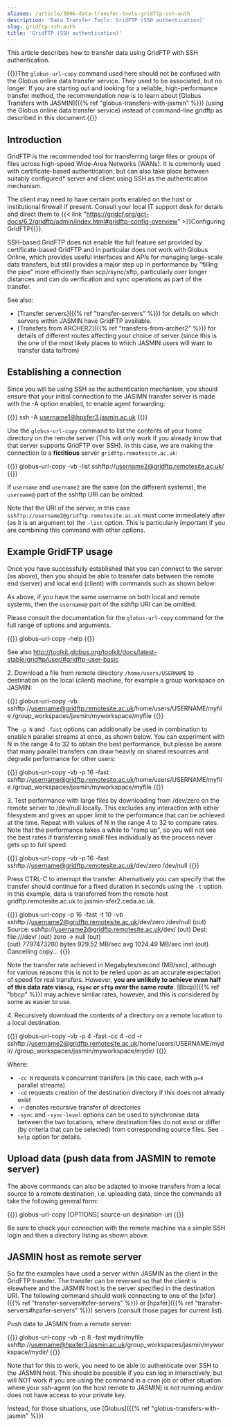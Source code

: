 ```yaml
---
aliases: /article/3806-data-transfer-tools-gridftp-ssh-auth
description: 'Data Transfer Tools: GridFTP (SSH authentication)'
slug: gridftp-ssh-auth
title: 'GridFTP (SSH authentication)'
---
```


This article describes how to transfer data using GridFTP with SSH
authentication.

{{<alert alert-type="info">}}The `globus-url-copy` command used here should not be confused with the Globus online data transfer service. They used to be associated, but no longer. If you are starting out and looking for a reliable, high-performance transfer method, the recommendation now is to learn about [Globus Transfers with JASMIN]({{% ref "globus-transfers-with-jasmin" %}}) (using the Globus online data transfer service) instead of command-line gridftp as described in this document.{{</alert>}}

## Introduction

GridFTP is the recommended tool for transferring large files or groups of
files across high-speed Wide-Area Networks (WANs). It is commonly used with
certificate-based authentication, but can also take place between suitably
configured* server and client using SSH as the authentication mechanism.

The client may need to have certain ports enabled on the host or institutional firewall if present. Consult your local IT support desk for details and direct them to {{< link "https://gridcf.org/gct-docs/6.2/gridftp/admin/index.html#gridftp-config-overview" >}}Configuring GridFTP{{</link>}}.

SSH-based GridFTP does not enable the full feature set provided by
certificate-based GridFTP and in particular does not work with Globus Online,
which provides useful interfaces and APIs for managing large-scale data
transfers, but still provides a major step up in performance by "filling the
pipe" more efficiently than scp/rsync/sftp, particularly over longer distances
and can do verification and sync operations as part of the transfer.

See also:

- [Transfer servers]({{% ref "transfer-servers" %}}) for details on which servers within JASMIN have GridFTP available.
- [Transfers from ARCHER2]({{% ref "transfers-from-archer2" %}}) for details of different routes affecting your choice of server (since this is the one of the most likely places to which JASMIN users will want to transfer data to/from)

## Establishing a connection

Since you will be using SSH as the authentication mechanism, you should ensure
that your initial connection to the JASIMN transfer server is made with the -A
option enabled, to enable agent forwarding:

{{<command user="user" host="localhost">}}
ssh -A username1@hpxfer3.jasmin.ac.uk
{{</command>}}

Use the `globus-url-copy` command to list the contents of your home directory
on the remote server (This will only work if you already know that that server
supports GridFTP over SSH). In this case, we are making the connection to a
**fictitious** server `gridftp.remotesite.ac.uk`:

{{<command user="username" host="hpxfer3">}}
globus-url-copy -vb -list sshftp://username2@gridftp.remotesite.ac.uk/
{{</command>}}

If `username` and `username2` are the same (on the different systems), the
`username@` part of the sshftp URI can be omitted.

Note that the URI of the server, in this case
`sshftp://username2@gridftp.remotesite.ac.uk` must come immediately after (as
it is an argument to) the `-list` option. This is particularly important if
you are combining this command with other options.

## Example GridFTP usage

Once you have successfully established that you can connect to the server (as
above), then you should be able to transfer data between the remote end
(server) and local end (client) with commands such as shown below:

As above, if you have the same username on both local and remote systems, then
the `username@` part of the sshftp URI can be omitted.

Please consult the documentation for the `globus-url-copy` command for the
full range of options and arguments.

{{<command user="username" host="hpxfer3">}}
globus-url-copy -help
{{</command>}}

See also <http://toolkit.globus.org/toolkit/docs/latest-stable/gridftp/user/#gridftp-user-basic>

2\. Download a file from remote directory `/home/users/USERNAME` to
destination on the local (client) machine, for example a group workspace on
JASMIN:

{{<command user="username" host="hpxfer3">}}
globus-url-copy -vb sshftp://username@gridftp.remotesite.ac.uk/home/users/USERNAME/myfile /group_workspaces/jasmin/myworkspace/myfile
{{</command>}}

The `-p N` and `-fast` options can additionally be used in combination to
enable `N` parallel streams at once, as shown below. You can experiment with N
in the range 4 to 32 to obtain the best performance, but please be aware that
many parallel transfers can draw heavily on shared resources and degrade
performance for other users:

{{<command user="username" host="hpxfer3">}}
globus-url-copy -vb -p 16 -fast sshftp://username@gridftp.remotesite.ac.uk/home/users/USERNAME/myfile /group_workspaces/jasmin/myworkspace/myfile
{{</command>}}

3\. Test performance with large files by downloading from /dev/zero on the
remote server to /dev/null locally. This excludes any interaction with either
filesystem and gives an upper limit to the performance that can be achieved at
the time. Repeat with values of N in the range 4 to 32 to compare rates. Note
that the performance takes a while to "ramp up", so you will not see the best
rates if transferring small files individually as the process never gets up to
full speed:

{{<command user="username" host="hpxfer3">}}
globus-url-copy -vb -p 16 -fast sshftp://username@gridftp.remotesite.ac.uk/dev/zero /dev/null
{{</command>}}

Press CTRL-C to interrupt the transfer. Alternatively you can specify that the
transfer should continue for a fixed duration in seconds using the `-t`
option. In this example, data is transferred from the remote host
gridftp.remotesite.ac.uk to jasmin-xfer2.ceda.ac.uk.

{{<command user="username" host="hpxfer3">}}
globus-url-copy -p 16 -fast -t 10 -vb sshftp://username2@gridftp.remotesite.ac.uk/dev/zero /dev/null
(out)    Source: sshftp://username2@gridftp.remotesite.ac.uk/dev/
(out)    Dest:   file:///dev/
(out)      zero  ->  null
(out)    
(out)       7797473280 bytes       929.52 MB/sec avg      1024.49 MB/sec inst
(out)    Cancelling copy...
{{</command>}}

Note the transfer rate achieved in Megabytes/second (MB/sec), although for
various reasons this is not to be relied upon as an accurate expectation of
speed for real transfers. However, **you are unlikely to achieve even half of
this data rate via`scp`, `rsync` or `sftp` over the same route**.
[Bbcp]({{% ref "bbcp" %}}) may achieve similar rates, however, and
this is considered by some as easier to use.

4\. Recursively download the contents of a directory on a remote location to a
local destination.

{{<command user="username" host="hpxfer3">}}
globus-url-copy -vb -p 4 -fast -cc 4 -cd -r sshftp://username2@gridftp.remotesite.ac.uk/home/users/USERNAME/mydir/ /group_workspaces/jasmin/myworkspace/mydir/
{{</command>}}

Where:

- `-cc N` requests `N` concurrent transfers (in this case, each with `p=4` parallel streams)
- `-cd` requests creation of the destination directory if this does not already exist
- `-r` denotes recursive transfer of directories
- `-sync` and `-sync-level` options can be used to synchronise data between the two locations, where destination files do not exist or differ (by criteria that can be selected) from corresponding source files. See `-help` option for details.

## Upload data (push data from JASMIN to remote server)

The above commands can also be adapted to invoke transfers from a local source
to a remote destination, i.e. uploading data, since the commands all take the
following general form:

{{<command user="username" host="hpxfer3">}}
globus-url-copy [OPTIONS] source-uri desination-uri
{{</command>}}

Be sure to check your connection with the remote machine via a simple SSH
login and then a directory listing as shown above.

## JASMIN host as remote server

So far the examples have used a server within JASMIN as the client in the
GridFTP transfer. The transfer can be reversed so that the client is elsewhere
and the JASMIN host is the server specified in the destination URI. The
following command should work connecting to one of the [xfer]({{% ref "transfer-servers#xfer-servers" %}})
or [hpxfer]({{% ref "transfer-servers#hpxfer-servers" %}}) servers (consult those pages for current list).

Push data to JASMIN from a remote server:

{{<command user="username2" host="remotehost">}}
globus-url-copy -vb -p 8 -fast mydir/myfile sshftp://username@hpxfer3.jasmin.ac.uk/group_workspaces/jasmin/myworkspace/mydir/
{{</command>}}

Note that for this to work, you need to be able to authenticate over SSH to the JASMIN host. This should be possible if you can log in interactively, but will NOT work if you are using the command in a cron job or other situation where your ssh-agent (on the host remote to JASMIN) is not running and/or does not have access to your private key. 

Instead, for those situations, use [Globus]({{% ref "globus-transfers-with-jasmin" %}})
